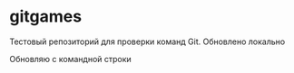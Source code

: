 # gitgames
Тестовый репозиторий для проверки команд Git. Обновлено локально

Обновляю с командной строки
